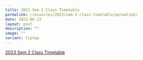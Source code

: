 ```yaml
---
title: 2023 Sem 2 Class Timetable
permalink: /resources/2023/sem-2-class-timetable/permalink/
date: 2023-06-23
layout: post
description: ""
image: ""
variant: tiptap
---
```

<p><a href="/files/21%20june%20class%20timetable.pdf" rel="noopener noreferrer nofollow" target="_blank">2023 Sem 2 Class Timetable</a>
</p>